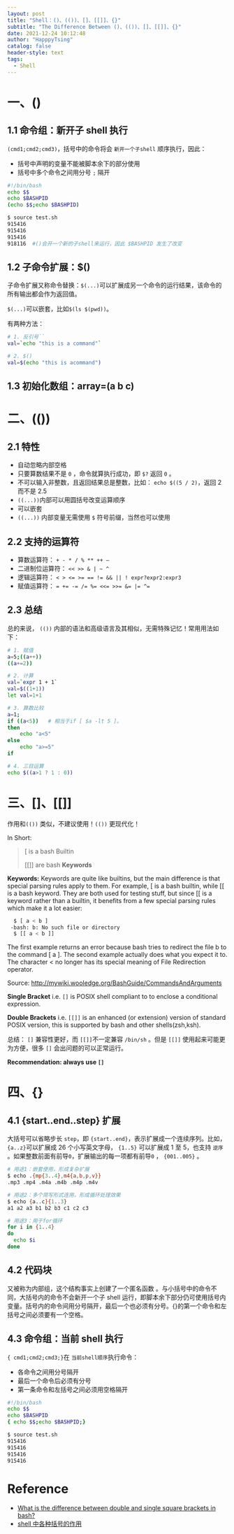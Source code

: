 ```yaml
---
layout: post
title: "Shell：()、(())、[]、[[]]、{}"
subtitle: "The Difference Between ()、(())、[]、[[]]、{}"
date: 2021-12-24 10:12:48
author: "HapppyTsing"
catalog: false
header-style: text
tags:
  - Shell
---
```


# 一、()

## 1.1 命令组：新开子 shell 执行

`(cmd1;cmd2;cmd3)`，括号中的命令将会 `新开一个子shell` 顺序执行，因此：

- 括号中声明的变量不能被脚本余下的部分使用
- 括号中多个命令之间用分号 `;` 隔开

```bash
#!/bin/bash
echo $$
echo $BASHPID
(echo $$;echo $BASHPID)

$ source test.sh
915416
915416
915416
918116  #()会开一个新的子shell来运行，因此 $BASHPID 发生了改变
```

## 1.2 子命令扩展：$()

子命令扩展又称命令替换：`$(...)`可以扩展成另一个命令的运行结果，该命令的所有输出都会作为返回值。

`$(...)`可以嵌套，比如`$(ls $(pwd))`。

有两种方法：

```bash
# 1. 反引号``
val=`echo "this is a command"`

# 2. $()
val=$(echo "this is acommand")
```

## 1.3 初始化数组：array=(a b c)

# 二、(())

## 2.1 特性

- 自动忽略内部空格
- 只要算数结果不是 `0` ，命令就算执行成功，即 `$?` 返回 `0` 。
- 不可以输入非整数，且返回结果总是整数，比如： `echo $((5 / 2)`，返回 2 而不是 2.5
- `((...))`内部可以用圆括号改变运算顺序
- 可以嵌套
- `((...))` 内部变量无需使用 `$` 符号前缀，当然也可以使用

## 2.2 支持的运算符

- 算数运算符： `+ - * / % ** ++ —`
- 二进制位运算符： `<< >> & | ~ ^`
- 逻辑运算符： `< > <= >= == != && || ! expr?expr2:expr3`
- 赋值运算符： `= += -= /= %= <<= >>= &= |= ^=`

## 2.3 总结

总的来说， `(())` 内部的语法和高级语言及其相似，无需特殊记忆！常用用法如下：

```bash
# 1. 赋值
a=5;((a++))
((a+=2))

# 2. 计算
val=`expr 1 + 1`
val=$((1+1))
let val=1+1

# 3. 算数比较
a=1;
if ((a<5))   # 相当于if [ $a -lt 5 ]。
then
	echo "a<5"
else
	echo "a>=5"
if

# 4. 三目运算
echo $((a>1 ? 1 : 0))
```

# 三、[]、[[]]

作用和`(())` 类似，不建议使用！`(())` 更现代化！

In Short:

> [ is a bash Builtin
>
> [[]] are bash **Keywords**

**Keywords:** Keywords are quite like builtins, but the main difference is that special parsing rules apply to them. For example, [ is a bash builtin, while [[ is a bash keyword. They are both used for testing stuff, but since [[ is a keyword rather than a builtin, it benefits from a few special parsing rules which make it a lot easier:

```bash
  $ [ a < b ]
 -bash: b: No such file or directory
  $ [[ a < b ]]
```

The first example returns an error because bash tries to redirect the file b to the command [ a ]. The second example actually does what you expect it to. The character < no longer has its special meaning of File Redirection operator.

Source: http://mywiki.wooledge.org/BashGuide/CommandsAndArguments

**Single Bracket** i.e. `[]` is POSIX shell compliant to to enclose a conditional expression.

**Double Brackets** i.e. `[[]]` is an enhanced (or extension) version of standard POSIX version, this is supported by bash and other shells(zsh,ksh).

总结： `[]` 兼容性更好，而 `[[]]`不一定兼容 `/bin/sh` 。但是 `[[]]` 使用起来可能更为方便，很多 `[]` 会出问题的可以正常运行。

**Recommendation: always use `[]`**

# 四、{}

## 4.1 {start..end..step} 扩展

大括号可以省略步长 `step`，即 `{start..end}`，表示扩展成一个连续序列。比如，`{a..z}`可以扩展成 26 个小写英文字母， `{1..5}` 可以扩展成 1 至 5，也支持 `逆序` 。如果整数前面有前导`0`，扩展输出的每一项都有前导`0` ， `{001..005}` 。

```bash
# 用途1：嵌套使用，形成复杂扩展
$ echo .{mp{3..4},m4{a,b,p,v}}
.mp3 .mp4 .m4a .m4b .m4p .m4v

# 用途2：多个简写形式连用，形成循环处理效果
$ echo {a..c}{1..3}
a1 a2 a3 b1 b2 b3 c1 c2 c3

# 用途3：用于for循环
for i in {1..4}
do
  echo $i
done
```

## 4.2 代码块

又被称为内部组，这个结构事实上创建了一个匿名函数 。与小括号中的命令不同，大括号内的命令不会新开一个子 shell 运行，即脚本余下部分仍可使用括号内变量。括号内的命令间用分号隔开，最后一个也必须有分号。{}的第一个命令和左括号之间必须要有一个空格。

## 4.3 命令组：当前 shell 执行

`{ cmd1;cmd2;cmd3;}`在 `当前shell顺序`执行命令：

- 各命令之间用分号隔开
- 最后一个命令后必须有分号
- 第一条命令和左括号之间必须用空格隔开

```bash
#!/bin/bash
echo $$
echo $BASHPID
{ echo $$;echo $BASHPID;}

$ source test.sh
915416
915416
915416
915416
```

# Reference

- [What is the difference between double and single square brackets in bash?](https://serverfault.com/questions/52034/what-is-the-difference-between-double-and-single-square-brackets-in-bash)
- [shell 中各种括号的作用](https://www.runoob.com/w3cnote/linux-shell-brackets-features.html)
